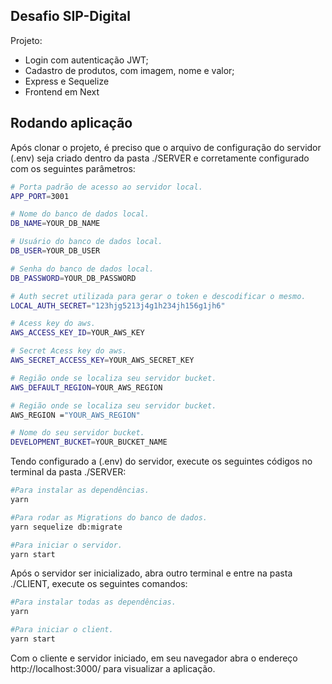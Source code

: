 ## Desafio SIP-Digital

Projeto:

- Login com autenticação JWT;
- Cadastro de produtos, com imagem, nome e valor;
- Express e Sequelize
- Frontend em Next

## Rodando aplicação

Após clonar o projeto, é preciso que o arquivo de configuração do servidor (.env) seja criado dentro da pasta ./SERVER e corretamente configurado com os seguintes parâmetros:

```bash
# Porta padrão de acesso ao servidor local.
APP_PORT=3001

# Nome do banco de dados local.
DB_NAME=YOUR_DB_NAME

# Usuário do banco de dados local.
DB_USER=YOUR_DB_USER

# Senha do banco de dados local.
DB_PASSWORD=YOUR_DB_PASSWORD

# Auth secret utilizada para gerar o token e descodificar o mesmo.
LOCAL_AUTH_SECRET="123hjg5213j4g1h234jh156g1jh6"

# Acess key do aws.
AWS_ACCESS_KEY_ID=YOUR_AWS_KEY

# Secret Acess key do aws.
AWS_SECRET_ACCESS_KEY=YOUR_AWS_SECRET_KEY

# Região onde se localiza seu servidor bucket.
AWS_DEFAULT_REGION=YOUR_AWS_REGION

# Região onde se localiza seu servidor bucket.
AWS_REGION ="YOUR_AWS_REGION"

# Nome do seu servidor bucket.
DEVELOPMENT_BUCKET=YOUR_BUCKET_NAME

```

Tendo configurado a (.env) do servidor, execute os seguintes códigos no terminal da pasta ./SERVER:

```bash
#Para instalar as dependências.
yarn

#Para rodar as Migrations do banco de dados.
yarn sequelize db:migrate

#Para iniciar o servidor.
yarn start

```

Após o servidor ser inicializado, abra outro terminal e entre na pasta ./CLIENT, execute os seguintes comandos:

```bash
#Para instalar todas as dependências.
yarn

#Para iniciar o client.
yarn start

```

Com o cliente e servidor iniciado, em seu navegador abra o endereço http://localhost:3000/ para visualizar a aplicação.
